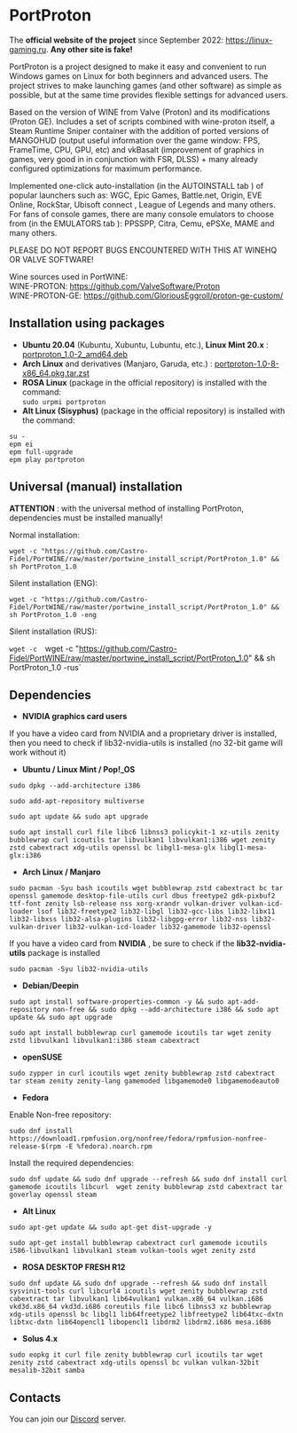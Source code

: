 # PortProton

The **official website of the project** since September 2022: https://linux-gaming.ru. **Any other site is fake!**

PortProton is a project designed to make it easy and convenient to run Windows games on Linux for both beginners and advanced users.
The project strives to make launching games (and other software) as simple as possible, but at the same time provides flexible settings for advanced users.

Based on the version of WINE from Valve (Proton) and its modifications (Proton GE). Includes a set of scripts combined with wine-proton itself, a Steam Runtime Sniper container with the addition of ported versions of MANGOHUD (output useful information over the game window: FPS, FrameTime, CPU, GPU, etc) and vkBasalt (improvement of graphics in games, very good in in conjunction with FSR, DLSS) + many already configured optimizations for maximum performance.

Implemented one-click auto-installation (in the AUTOINSTALL tab ) of popular launchers such as: WGC, Epic Games, Battle.net, Origin, EVE Online, RockStar, Ubisoft connect , League of Legends and many others.
For fans of console games, there are many console emulators to choose from (in the EMULATORS tab ): PPSSPP, Citra, Cemu, ePSXe, MAME and many others.

PLEASE DO NOT REPORT BUGS ENCOUNTERED WITH THIS AT WINEHQ OR VALVE SOFTWARE!

Wine sources used in PortWINE:  
WINE-PROTON: https://github.com/ValveSoftware/Proton  
WINE-PROTON-GE: https://github.com/GloriousEggroll/proton-ge-custom/

## Installation using packages

* **Ubuntu 20.04** (Kubuntu, Xubuntu, Lubuntu, etc.), **Linux Mint 20.x** :
[portproton_1.0-2_amd64.deb](https://github.com/Castro-Fidel/PortProton_dpkg/releases/download/portproton_1.0-2_amd64/portproton_1.0-2_amd64.deb)
* **Arch Linux** and derivatives (Manjaro, Garuda, etc.) :
[portproton-1.0-8-x86_64.pkg.tar.zst](https://github.com/Castro-Fidel/PortProton_PKGBUILD/releases/download/portproton-1.0-8-x86_64/portproton-1.0-8-x86_64.pkg.tar.zst)
* **ROSA Linux** (package in the official repository) is installed with the command:  
`sudo urpmi portproton`
* **Alt Linux (Sisyphus)** (package in the official repository) is installed with the command:  

```
su -
epm ei
epm full-upgrade
epm play portproton
```



## Universal (manual) installation

**ATTENTION** : with the universal method of installing PortProton, dependencies must be installed manually!

Normal installation:

`wget -c "https://github.com/Castro-Fidel/PortWINE/raw/master/portwine_install_script/PortProton_1.0" && sh PortProton_1.0`

Silent installation (ENG):

`wget -c "https://github.com/Castro-Fidel/PortWINE/raw/master/portwine_install_script/PortProton_1.0" && sh PortProton_1.0 -eng`

Silent installation (RUS):

`wget -c 
`wget -c "https://github.com/Castro-Fidel/PortWINE/raw/master/portwine_install_script/PortProton_1.0" && sh PortProton_1.0 -rus`

## Dependencies

* **NVIDIA graphics card users**

If you have a video card from NVIDIA and a proprietary driver is installed, then you need to check if lib32-nvidia-utils is installed (no 32-bit game will work without it)

* **Ubuntu / Linux Mint / Pop!_OS**

`sudo dpkg --add-architecture i386`

`sudo add-apt-repository multiverse`

`sudo apt update && sudo apt upgrade`

`sudo apt install curl file libc6 libnss3 policykit-1 xz-utils zenity bubblewrap curl icoutils tar libvulkan1 libvulkan1:i386 wget zenity zstd cabextract xdg-utils openssl bc libgl1-mesa-glx libgl1-mesa-glx:i386`

* **Arch Linux / Manjaro**

`sudo pacman -Syu bash icoutils wget bubblewrap zstd cabextract bc tar openssl gamemode desktop-file-utils curl dbus freetype2 gdk-pixbuf2 ttf-font zenity lsb-release nss xorg-xrandr vulkan-driver vulkan-icd-loader lsof lib32-freetype2 lib32-libgl lib32-gcc-libs lib32-libx11 lib32-libxss lib32-alsa-plugins lib32-libgpg-error lib32-nss lib32-vulkan-driver lib32-vulkan-icd-loader lib32-gamemode lib32-openssl`

If you have a video card from **NVIDIA** , be sure to check if the **lib32-nvidia-utils** package is installed

`sudo pacman -Syu lib32-nvidia-utils`

* **Debian/Deepin**

`sudo apt install software-properties-common -y && sudo apt-add-repository non-free && sudo dpkg --add-architecture i386 && sudo apt update && sudo apt upgrade`

`sudo apt install bubblewrap curl gamemode icoutils tar wget zenity zstd libvulkan1 libvulkan1:i386 steam cabextract`

* **openSUSE**

`sudo zypper in curl icoutils wget zenity bubblewrap zstd cabextract tar steam zenity zenity-lang gamemoded libgamemode0 libgamemodeauto0`

* **Fedora**

Enable Non-free repository:

`sudo dnf install https://download1.rpmfusion.org/nonfree/fedora/rpmfusion-nonfree-release-$(rpm -E %fedora).noarch.rpm`

Install the required dependencies:

`sudo dnf update && sudo dnf upgrade --refresh && sudo dnf install curl gamemode icoutils libcurl  wget zenity bubblewrap zstd cabextract tar goverlay openssl steam`

* **Alt Linux**

`sudo apt-get update && sudo apt-get dist-upgrade -y`

`sudo apt-get install bubblewrap cabextract curl gamemode icoutils i586-libvulkan1 libvulkan1 steam vulkan-tools wget zenity zstd`

* **ROSA DESKTOP FRESH R12**

`sudo dnf update && sudo dnf upgrade --refresh && sudo dnf install sysvinit-tools curl libcurl4 icoutils wget zenity bubblewrap zstd cabextract tar libvulkan1 lib64vulkan1 vulkan.x86_64 vulkan.i686 vkd3d.x86_64 vkd3d.i686 coreutils file libc6 libnss3 xz bubblewrap xdg-utils openssl bc libgl1 lib64freetype2 libfreetype2 lib64txc-dxtn libtxc-dxtn lib64opencl1 libopencl1 libdrm2 libdrm2.i686 mesa.i686`

* **Solus 4.x**

`sudo eopkg it curl file zenity bubblewrap curl icoutils tar wget zenity zstd cabextract xdg-utils openssl bc vulkan vulkan-32bit mesalib-32bit samba`

## Contacts

You can join our [Discord](https://discord.gg/FTaheP99wE) server.
